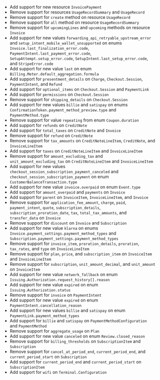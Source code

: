* Add support for new resource `InvoicePayment`
* Remove support for resources `UsageRecordSummary` and `UsageRecord`
* Remove support for `create` method on resource `UsageRecord`
* Remove support for `all` method on resource `UsageRecordSummary`
* Remove support for `upcomingLines` and `upcoming` methods on resource `Invoice`
* Add support for new values `forwarding_api_retryable_upstream_error` and `setup_intent_mobile_wallet_unsupported` on enums `Invoice.last_finalization_error.code`, `PaymentIntent.last_payment_error.code`, `SetupAttempt.setup_error.code`, `SetupIntent.last_setup_error.code`, and `StripeError.code`
* Add support for new value `last` on enum `Billing.Meter.default_aggregation.formula`
* Add support for `presentment_details` on `Charge`, `Checkout.Session`, `PaymentIntent`, and `Refund`
* Add support for `optional_items` on `Checkout.Session` and `PaymentLink`
* Add support for `permissions` on `Checkout.Session`
* Remove support for `shipping_details` on `Checkout.Session`
* Add support for new values `billie` and `satispay` on enums `ConfirmationToken.payment_method_preview.type` and `PaymentMethod.type`
* Remove support for value `repeating` from enum `Coupon.duration`
* Add support for `refunds` on `CreditNote`
* Add support for `total_taxes` on `CreditNote` and `Invoice`
* Remove support for `refund` on `CreditNote`
* Remove support for `tax_amounts` on `CreditNoteLineItem`, `CreditNote`, and `InvoiceLineItem`
* Add support for `taxes` on `CreditNoteLineItem` and `InvoiceLineItem`
* Remove support for `amount_excluding_tax` and `unit_amount_excluding_tax` on `CreditNoteLineItem` and `InvoiceLineItem`
* Add support for new values `checkout_session_subscription_payment_canceled` and `checkout_session_subscription_payment` on enum `CustomerBalanceTransaction.type`
* Add support for new value `invoice.overpaid` on enum `Event.type`
* Add support for `amount_overpaid` and `payments` on `Invoice`
* Add support for `parent` on `InvoiceItem`, `InvoiceLineItem`, and `Invoice`
* Remove support for `application_fee_amount`, `charge`, `paid`, `payment_intent`, `quote`, `subscription_details`, `subscription_proration_date`, `tax`, `total_tax_amounts`, and `transfer_data` on `Invoice`
* Remove support for `discount` on `Invoice` and `Subscription`
* Add support for new value `klarna` on enums `Invoice.payment_settings.payment_method_types` and `Subscription.payment_settings.payment_method_types`
* Remove support for `invoice_item`, `proration_details`, `proration`, `tax_rates`, and `type` on `InvoiceLineItem`
* Remove support for `plan`, `price`, and `subscription_item` on `InvoiceItem` and `InvoiceLineItem`
* Remove support for `subscription`, `unit_amount_decimal`, and `unit_amount` on `InvoiceItem`
* Add support for new value `network_fallback` on enum `Issuing.Authorization.request_history[].reason`
* Add support for new value `expired` on enum `Issuing.Authorization.status`
* Remove support for `invoice` on `PaymentIntent`
* Add support for new value `expired` on enum `PaymentIntent.cancellation_reason`
* Add support for new values `billie` and `satispay` on enum `PaymentLink.payment_method_types`
* Add support for `billie` and `satispay` on `PaymentMethodConfiguration` and `PaymentMethod`
* Remove support for `aggregate_usage` on `Plan`
* Add support for new value `canceled` on enum `Review.closed_reason`
* Remove support for `billing_thresholds` on `SubscriptionItem` and `Subscription`
* Remove support for `cancel_at_period_end`, `current_period_end`, and `current_period_start` on `Subscription`
* Add support for `current_period_end` and `current_period_start` on `SubscriptionItem`
* Add support for `wifi` on `Terminal.Configuration`
